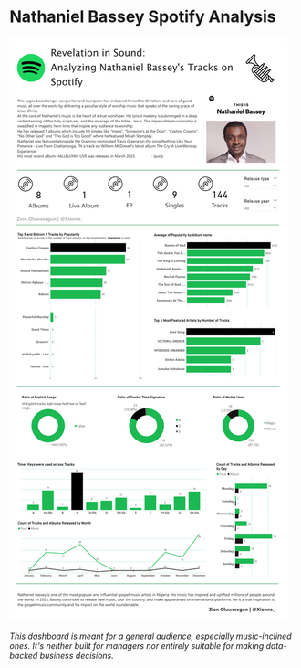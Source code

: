 # Nathaniel Bassey Spotify Analysis
 
![](https://github.com/Zion-Zion/Nathaniel-Bassey-Spotify-Analysis/blob/main/Nathaniel%20Bassey%20Dashboard.png)

_This dashboard is meant for a general audience, especially music-inclined ones. It's neither built for managers nor entirely suitable for making data-backed business decisions._

